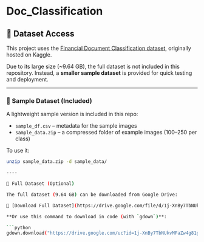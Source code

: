# Doc_Classification


## 📂 Dataset Access

This project uses the [Financial Document Classification dataset](https://www.kaggle.com/datasets/swatigupta555/financial-document-classification), originally hosted on Kaggle.

Due to its large size (~9.64 GB), the full dataset is not included in this repository. Instead, a **smaller sample dataset** is provided for quick testing and deployment.

---

### 🔎 Sample Dataset (Included)

A lightweight sample version is included in this repo:
- `sample_df.csv` – metadata for the sample images
- `sample_data.zip` – a compressed folder of example images (100–250 per class)

To use it:
```bash
unzip sample_data.zip -d sample_data/

----

🔗 Full Dataset (Optional)

The full dataset (9.64 GB) can be downloaded from Google Drive:

📁 [Download Full Dataset](https://drive.google.com/file/d/1j-XnBy7TbNUkvMFaZw4g81gFdkeC1FDL/view?usp=sharing)

**Or use this command to download in code (with `gdown`)**:

```python
gdown.download("https://drive.google.com/uc?id=1j-XnBy7TbNUkvMFaZw4g81gFdkeC1FDL", "financial_docs_full.zip", quiet=False)

